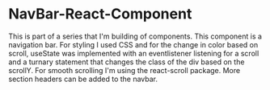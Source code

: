 # NavBar-React-Component 

This is part of a series that I'm building of components. This component is a navigation bar. For styling I used CSS and for the change in color based on scroll, useState was implemented with an eventlistener listening for a scroll and a turnary statement that changes the class of the div based on the scrollY. For smooth scrolling I'm using the react-scroll package. More section headers can be added to the navbar. 
